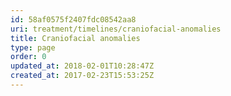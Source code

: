 ```yaml
---
id: 58af0575f2407fdc08542aa8
uri: treatment/timelines/craniofacial-anomalies
title: Craniofacial anomalies
type: page
order: 0
updated_at: 2018-02-01T10:28:47Z
created_at: 2017-02-23T15:53:25Z
---
```


